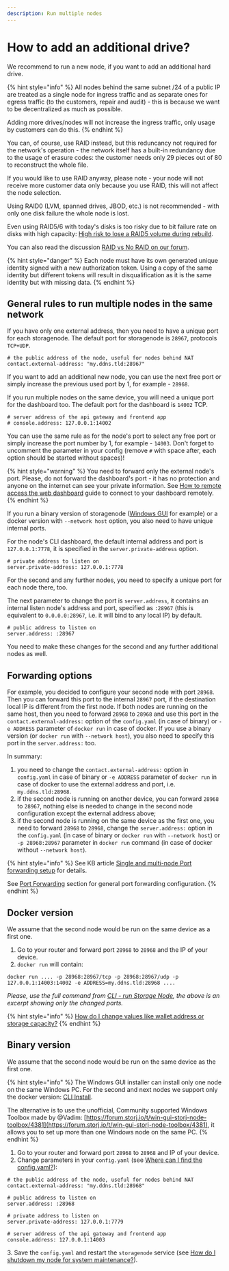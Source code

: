 ```yaml
---
description: Run multiple nodes
---
```


# How to add an additional drive?

We recommend to run a new node, if you want to add an additional hard drive.

{% hint style="info" %}
All nodes behind the same subnet /24 of a public IP are treated as a single node for ingress traffic and as separate ones for egress traffic (to the customers, repair and audit) - this is because we want to be decentralized as much as possible.

Adding more drives/nodes will not increase the ingress traffic, only usage by customers can do this.
{% endhint %}

You can, of course, use RAID instead, but this reduncancy not required for the network's operation - the network itself has a built-in redundancy due to the usage of erasure codes: the customer needs only 29 pieces out of 80 to reconstruct the whole file.

If you would like to use RAID anyway, please note - your node will not receive more customer data only because you use RAID, this will not affect the node selection.

Using RAID0 (LVM, spanned drives, JBOD, etc.) is not recommended - with only one disk failure the whole node is lost.

Even using RAID5/6 with today's disks is too risky due to bit failure rate on disks with high capacity: [High risk to lose a RAID5 volume during rebuild](https://forum.storj.io/t/hardware-configuration-and-receiving-mail-with-token/6445/4?u=alexey).

You can also read the discussion [RAID vs No RAID on our forum](https://forum.storj.io/t/raid-vs-no-raid-choice/6776).

{% hint style="danger" %}
Each node must have its own generated unique identity signed with a new authorization token. Using a copy of the same identity but different tokens will result in disqualification as it is the same identity but with missing data.
{% endhint %}

## General rules to run multiple nodes in the same network

If you have only one external address, then you need to have a unique port for each storagenode. The default port for storagenode is  `28967`, protocols `TCP+UDP`.&#x20;

```
# the public address of the node, useful for nodes behind NAT
contact.external-address: "my.ddns.tld:28967"
```

If you want to add an additional new node, you can use the next free port or simply increase the previous used port by 1, for example - `28968`.

If you run multiple nodes on the same device, you will need a unique port for the dashboard too. The default port for the dashboard is `14002` TCP.&#x20;

```
# server address of the api gateway and frontend app
# console.address: 127.0.0.1:14002
```

You can use the same rule as for the node's port to select any free port or simply increase the port number by 1, for example - `14003`. Don't forget to uncomment the parameter in your config (remove `#` with space after, each option should be started without spaces)!

{% hint style="warning" %}
You need to forward only the external node's port. Please, do not forward the dashboard's port - it has no protection and anyone on the internet can see your private information. See [How to remote access the web dashboard](how-to-remote-access-the-web-dashboard.md) guide to connect to your dashboard remotely.
{% endhint %}

If you run a binary version of storagenode ([Windows GUI](../../setup/gui-windows/) for example) or a docker version with `--network host` option, you also need to have unique internal ports.

For the node's CLI dashboard, the default internal address and port is `127.0.0.1:7778`, it is specified in the `server.private-address` option.&#x20;

```
# private address to listen on
server.private-address: 127.0.0.1:7778
```

For the second and any further nodes, you need to specify a unique port for each node there, too.

The next parameter to change the port is `server.address`, it contains an internal listen node's address and port, specified as `:28967` (this is equivalent to `0.0.0.0:28967`, i.e. it will bind to any local IP) by default.

```
# public address to listen on
server.address: :28967
```

You need to make these changes for the second and any further additional nodes as well.

## Forwarding options

For example, you decided to configure your second node with port `28968`. Then you can forward this port to the internal `28967` port, if the destination local IP is different from the first node. If both nodes are running on the same host, then you need to forward `28968` to `28968` and use this port in the  `contact.external-address:` option of the `config.yaml` (in case of binary) or `-e ADDRESS` parameter of `docker run` in case of docker. If you use a binary version (or `docker run` with `--network host`), you also need to specify this port in the `server.address:` too.

In summary:

1. you need to change the `contact.external-address:` option in `config.yaml` in case of binary or `-e ADDRESS` parameter of `docker run` in case of docker to use the external address and port, i.e. `my.ddns.tld:28968`.
2. if the second node is running on another device, you can forward `28968` to `28967`, nothing else is needed to change in the second node configuration except the external address above;
3. if the second node is running on the same device as the first one, you need to forward `28968` to `28968`, change the  `server.address:` option in the `config.yaml` (in case of binary or `docker run` with `--network host`) or `-p 28968:28967` parameter in `docker run` command (in case of docker without `--network host`).

{% hint style="info" %}
See KB article [Single and multi-node Port forwarding setup](https://support.storj.io/hc/en-us/articles/360042343052-Single-and-multi-node-Port-forwarding-setup) for details.

See [Port Forwarding](../../dependencies/port-forwarding.md) section for general port forwarding configuration.
{% endhint %}

## Docker version

We assume that the second node would be run on the same device as a first one.

1. Go to your router and forward port `28968` to `28968` and the IP of your device.
2. `docker run` will contain:

```shell-session
docker run .... -p 28968:28967/tcp -p 28968:28967/udp -p 127.0.0.1:14003:14002 -e ADDRESS=my.ddns.tld:28968 ....
```

_Please, use the full command from_ [_CLI - run Storage Node_](../../setup/cli/storage-node.md#running-the-storage-node)_, the above is an excerpt showing only the changed parts._

{% hint style="info" %}
[How do I change values like wallet address or storage capacity?](how-do-i-change-my-parameters-such-as-payout-address-allotted-storage-space-and-bandwidth.md)
{% endhint %}

## Binary version

We assume that the second node would be run on the same device as the first one.

{% hint style="info" %}
The Windows GUI installer can install only one node on the same Windows PC. For the second and next nodes we support only the docker version: [CLI Install](../../setup/cli/).

The alternative is to use the unofficial, Community supported Windows Toolbox made by @Vadim: [https://forum.storj.io/t/win-gui-storj-node-toolbox/4381](https://forum.storj.io/t/win-gui-storj-node-toolbox/4381), it allows you to set up more than one Windows node on the same PC.
{% endhint %}

1. Go to your router and forward port `28968` to `28968` and IP of your device.
2. Change parameters in your `config.yaml` (see [Where can I find the config.yaml?](where-can-i-find-a-config.yaml.md)):

```
# the public address of the node, useful for nodes behind NAT
contact.external-address: "my.ddns.tld:28968"
```

```
# public address to listen on
server.address: :28968
```

```
# private address to listen on
server.private-address: 127.0.0.1:7779
```

```
# server address of the api gateway and frontend app
console.address: 127.0.0.1:14003
```

3\. Save the `config.yaml` and restart the `storagenode` service (see [How do I shutdown my node for system maintenance?](system-maintenance.md)).
